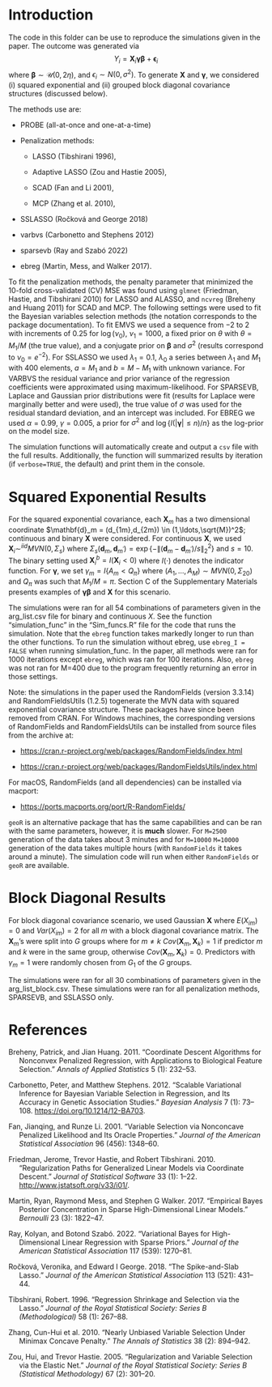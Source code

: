 
# Introduction

The code in this folder can be use to reproduce the simulations given in
the paper. The outcome was generated via
$$Y_i = \mathbf{X}_i\mathbf{\gamma}\mathbf{\beta} + \mathbf{\epsilon}_i $$
where $\mathbf{\beta} \sim \mathcal{U}(0,2\eta)$, and
$\epsilon_i \sim N(0,\sigma^2)$. To generate $\mathbf{X}$ and
$\mathbf{\gamma}$, we considered (i) squared exponential and (ii)
grouped block diagonal covariance structures (discussed below).

The methods use are:

- PROBE (all-at-once and one-at-a-time)

- Penalization methods:

  - LASSO (Tibshirani 1996),

  - Adaptive LASSO (Zou and Hastie 2005),

  - SCAD (Fan and Li 2001),

  - MCP (Zhang et al. 2010),

- SSLASSO (Ročková and George 2018)

- varbvs (Carbonetto and Stephens 2012)

- sparsevb (Ray and Szabó 2022)

- ebreg (Martin, Mess, and Walker 2017).

To fit the penalization methods, the penalty parameter that minimized
the $10$-fold cross-validated (CV) MSE was found using `glmnet`
(Friedman, Hastie, and Tibshirani 2010) for LASSO and ALASSO, and
`ncvreg` (Breheny and Huang 2011) for SCAD and MCP. The following
settings were used to fit the Bayesian variables selection methods (the
notation corresponds to the package documentation). To fit EMVS we used
a sequence from $-2$ to $2$ with increments of $0.25$ for $\log(\nu_0)$,
$\nu_1=1000$, a fixed prior on $\theta$ with $\theta=M_1/M$ (the true
value), and a conjugate prior on $\mathbf{\beta}$ and $\sigma^2$
(results correspond to $\nu_0=e^{-2}$). For SSLASSO we used
$\lambda_1=0.1$, $\lambda_0$ a series between $\lambda_1$ and $M_1$ with
400 elements, $a=M_1$ and $b=M-M_1$ with unknown variance. For VARBVS
the residual variance and prior variance of the regression coefficients
were approximated using maximum-likelihood. For SPARSEVB, Laplace and
Gaussian prior distributions were fit (results for Laplace were
marginally better and were used), the true value of $\sigma$ was used
for the residual standard deviation, and an intercept was included. For
EBREG we used $\alpha=0.99$, $\gamma=0.005$, a prior for $\sigma^2$ and
$\log\{I(|\mathbf{\gamma}| \leq n)/n\}$ as the log-prior on the model
size.

The simulation functions will automatically create and output a `csv`
file with the full results. Additionally, the function will summarized
results by iteration (if `verbose=TRUE`, the default) and print them in
the console.

# Squared Exponential Results

For the squared exponential covariance, each $\mathbf{X}_m$ has a two
dimensional coordinate
$\mathbf{d}_m = (d_{1m},d_{2m}) \in (1,\ldots,\sqrt{M})^2$; continuous
and binary $\mathbf{X}$ were considered. For continuous $\mathbf{X}$, we
used $\mathbf{X}_i \sim^{iid} MVN(0,\Sigma_{s})$ where
$\Sigma_{s}(\mathbf{d}_m,\mathbf{d}_{m^\prime}) = \exp\{-\lVert (\mathbf{d}_m - \mathbf{d}_{m^\prime})/s \rVert_2^2\}$
and $s=10$. The binary setting used
$\mathbf{X}^b_{i} = I( \mathbf{X}_{i}< 0)$ where $I(\cdot)$ denotes the
indicator function. For $\mathbf{\gamma}$, we set
$\gamma_m = I\{A_m<Q_{\pi}\}$ where
$(A_1,\ldots,A_M) \sim MVN(0,\Sigma_{20})$ and $Q_{\pi}$ was such that
$M_1/M=\pi$. Section C of the Supplementary Materials presents examples
of $\mathbf{\gamma}\mathbf{\beta}$ and $\mathbf{X}$ for this scenario.

The simulations were ran for all 54 combinations of parameters given in
the arg_list.csv file for binary and continuous $X$. See the function
“simulation_func” in the “Sim_funcs.R” file for the code that runs the
simulation. Note that the `ebreg` function takes markedly longer to run
than the other functions. To run the simulation without ebreg, use
`ebreg_I = FALSE` when running simulation_func. In the paper, all
methods were ran for 1000 iterations except `ebreg`, which was ran for
100 iterations. Also, `ebreg` was not ran for M=400 due to the program
frequently returning an error in those settings.

Note: the simulations in the paper used the RandomFields (version
3.3.14) and RandomFieldsUtils (1.2.5) togenerate the MVN data with
squared exponential covariance structure. These packages have since been
removed from CRAN. For Windows machines, the corresponding versions of
RandomFields and RandomFieldsUtils can be installed from source files
from the archive at:

- <https://cran.r-project.org/web/packages/RandomFields/index.html>

- <https://cran.r-project.org/web/packages/RandomFieldsUtils/index.html>

For macOS, RandomFields (and all dependencies) can be installed via
macport:

- <https://ports.macports.org/port/R-RandomFields/>

`geoR` is an alternative package that has the same capabilities and can
be ran with the same parameters, however, it is **much** slower. For
`M=2500` generation of the data takes about 3 minutes and for `M=10000`
`M=10000` generation of the data takes multiple hours (with
`RandomFields` it takes around a minute). The simulation code will run
when either `RandomFields` or `geoR` are available.

# Block Diagonal Results

For block diagonal covariance scenario, we used Gaussian $\mathbf{X}$
where $E(X_{im}) = 0$ and $Var(X_{im}) = 2$ for all $m$ with a block
diagonal covariance matrix. The $\mathbf{X}_m$’s were split into $G$
groups where for $m \neq k$ $Cov(\mathbf{X}_m,\mathbf{X}_k)=1$ if
predictor $m$ and $k$ were in the same group, otherwise
$Cov(\mathbf{X}_m,\mathbf{X}_k)=0$. Predictors with $\gamma_m=1$ were
randomly chosen from $G_1$ of the $G$ groups.

The simulations were ran for all 30 combinations of parameters given in
the arg_list_block.csv. These simulations were ran for all penalization
methods, SPARSEVB, and SSLASSO only.

# References

<div id="refs" class="references csl-bib-body hanging-indent">

<div id="ref-BreHua11" class="csl-entry">

Breheny, Patrick, and Jian Huang. 2011. “Coordinate Descent Algorithms
for Nonconvex Penalized Regression, with Applications to Biological
Feature Selection.” *Annals of Applied Statistics* 5 (1): 232–53.

</div>

<div id="ref-CarSte12" class="csl-entry">

Carbonetto, Peter, and Matthew Stephens. 2012. “Scalable Variational
Inference for Bayesian Variable Selection in Regression, and Its
Accuracy in Genetic Association Studies.” *Bayesian Analysis* 7 (1):
73–108. <https://doi.org/10.1214/12-BA703>.

</div>

<div id="ref-FanLi01" class="csl-entry">

Fan, Jianqing, and Runze Li. 2001. “Variable Selection via Nonconcave
Penalized Likelihood and Its Oracle Properties.” *Journal of the
American Statistical Association* 96 (456): 1348–60.

</div>

<div id="ref-Frietal10" class="csl-entry">

Friedman, Jerome, Trevor Hastie, and Robert Tibshirani. 2010.
“Regularization Paths for Generalized Linear Models via Coordinate
Descent.” *Journal of Statistical Software* 33 (1): 1–22.
<http://www.jstatsoft.org/v33/i01/>.

</div>

<div id="ref-Maretal17" class="csl-entry">

Martin, Ryan, Raymond Mess, and Stephen G Walker. 2017. “Empirical Bayes
Posterior Concentration in Sparse High-Dimensional Linear Models.”
*Bernoulli* 23 (3): 1822–47.

</div>

<div id="ref-RaySza22" class="csl-entry">

Ray, Kolyan, and Botond Szabó. 2022. “Variational Bayes for
High-Dimensional Linear Regression with Sparse Priors.” *Journal of the
American Statistical Association* 117 (539): 1270–81.

</div>

<div id="ref-RocGeo18" class="csl-entry">

Ročková, Veronika, and Edward I George. 2018. “The Spike-and-Slab
Lasso.” *Journal of the American Statistical Association* 113 (521):
431–44.

</div>

<div id="ref-Tib96" class="csl-entry">

Tibshirani, Robert. 1996. “Regression Shrinkage and Selection via the
Lasso.” *Journal of the Royal Statistical Society: Series B
(Methodological)* 58 (1): 267–88.

</div>

<div id="ref-Zha10" class="csl-entry">

Zhang, Cun-Hui et al. 2010. “Nearly Unbiased Variable Selection Under
Minimax Concave Penalty.” *The Annals of Statistics* 38 (2): 894–942.

</div>

<div id="ref-ZouHas05" class="csl-entry">

Zou, Hui, and Trevor Hastie. 2005. “Regularization and Variable
Selection via the Elastic Net.” *Journal of the Royal Statistical
Society: Series B (Statistical Methodology)* 67 (2): 301–20.

</div>

</div>

